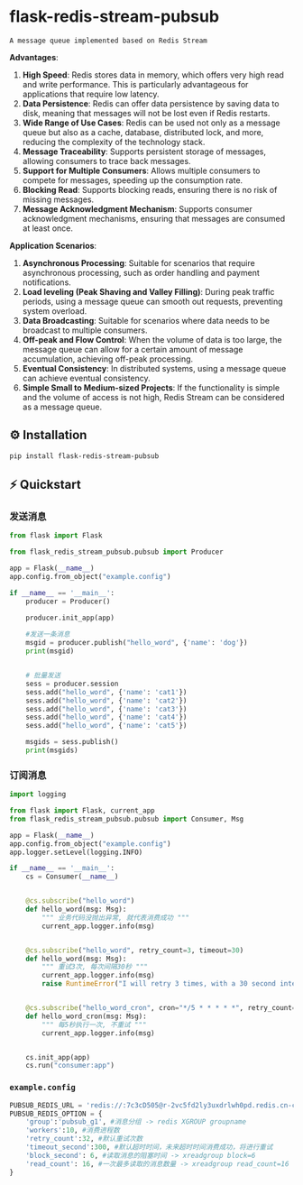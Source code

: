 # flask-redis-stream-pubsub

`A message queue implemented based on Redis Stream`

**Advantages**:
1. **High Speed**: Redis stores data in memory, which offers very high read and write performance. This is particularly advantageous for applications that require low latency.
2. **Data Persistence**: Redis can offer data persistence by saving data to disk, meaning that messages will not be lost even if Redis restarts.
3. **Wide Range of Use Cases**: Redis can be used not only as a message queue but also as a cache, database, distributed lock, and more, reducing the complexity of the technology stack.
4. **Message Traceability**: Supports persistent storage of messages, allowing consumers to trace back messages.
5. **Support for Multiple Consumers**: Allows multiple consumers to compete for messages, speeding up the consumption rate.
6. **Blocking Read**: Supports blocking reads, ensuring there is no risk of missing messages.
7. **Message Acknowledgment Mechanism**: Supports consumer acknowledgment mechanisms, ensuring that messages are consumed at least once.

**Application Scenarios**:
1. **Asynchronous Processing**: Suitable for scenarios that require asynchronous processing, such as order handling and payment notifications.
2. **Load leveling (Peak Shaving and Valley Filling)**: During peak traffic periods, using a message queue can smooth out requests, preventing system overload.
3. **Data Broadcasting**: Suitable for scenarios where data needs to be broadcast to multiple consumers.
4. **Off-peak and Flow Control**: When the volume of data is too large, the message queue can allow for a certain amount of message accumulation, achieving off-peak processing.
5. **Eventual Consistency**: In distributed systems, using a message queue can achieve eventual consistency.
6. **Simple Small to Medium-sized Projects**: If the functionality is simple and the volume of access is not high, Redis Stream can be considered as a message queue.

## ⚙ Installation

```shell
pip install flask-redis-stream-pubsub
```

## ⚡ Quickstart

### 发送消息
```python
from flask import Flask

from flask_redis_stream_pubsub.pubsub import Producer

app = Flask(__name__)
app.config.from_object("example.config")

if __name__ == '__main__':
    producer = Producer()

    producer.init_app(app)
    
    #发送一条消息
    msgid = producer.publish("hello_word", {'name': 'dog'})
    print(msgid)


    # 批量发送
    sess = producer.session
    sess.add("hello_word", {'name': 'cat1'})
    sess.add("hello_word", {'name': 'cat2'})
    sess.add("hello_word", {'name': 'cat3'})
    sess.add("hello_word", {'name': 'cat4'})
    sess.add("hello_word", {'name': 'cat5'})

    msgids = sess.publish()
    print(msgids)
```

### 订阅消息
```python
import logging

from flask import Flask, current_app
from flask_redis_stream_pubsub.pubsub import Consumer, Msg

app = Flask(__name__)
app.config.from_object("example.config")
app.logger.setLevel(logging.INFO)

if __name__ == '__main__':
    cs = Consumer(__name__)


    @cs.subscribe("hello_word")
    def hello_word(msg: Msg):
        """ 业务代码没抛出异常, 就代表消费成功 """
        current_app.logger.info(msg)


    @cs.subscribe("hello_word", retry_count=3, timeout=30)
    def hello_word(msg: Msg):
        """ 重试3次, 每次间隔30秒 """
        current_app.logger.info(msg)
        raise RuntimeError("I will retry 3 times, with a 30 second interval between each attempt")


    @cs.subscribe("hello_word_cron", cron="*/5 * * * * *", retry_count=0)
    def hello_word_cron(msg: Msg):
        """ 每5秒执行一次, 不重试 """
        current_app.logger.info(msg)


    cs.init_app(app)
    cs.run("consumer:app")

```

### `example.config`

```python
PUBSUB_REDIS_URL = 'redis://:7c3cD505@r-2vc5fd2ly3uxdrlwh0pd.redis.cn-chengdu.rds.aliyuncs.com:6379/0'
PUBSUB_REDIS_OPTION = {
    'group':'pubsub_g1', #消息分组 -> redis XGROUP groupname
    'workers':10, #消费进程数
    'retry_count':32, #默认重试次数
    'timeout_second':300, #默认超时时间，未来超时时间消费成功，将进行重试
    'block_second': 6, #读取消息的阻塞时间 -> xreadgroup block=6
    'read_count': 16, #一次最多读取的消息数量 -> xreadgroup read_count=16
}
```